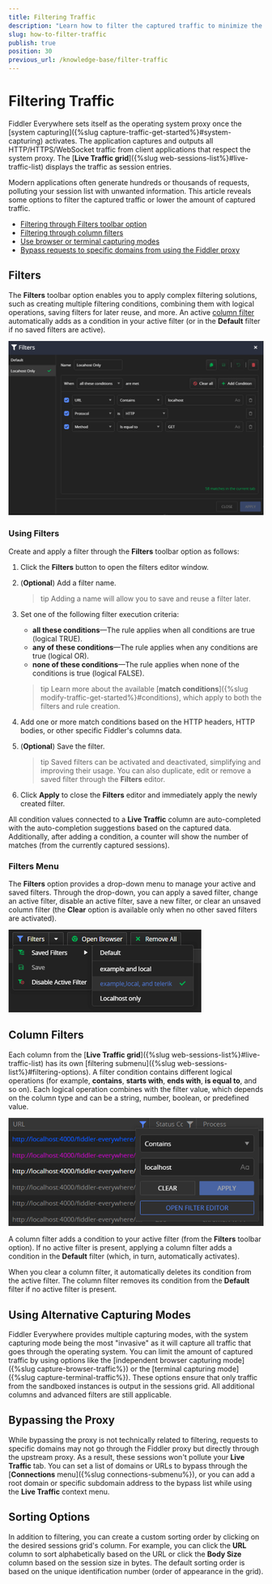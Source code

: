 ```yaml
---
title: Filtering Traffic
description: "Learn how to filter the captured traffic to minimize the output in Live Traffic when working with the Fiddler Everywhere application."
slug: how-to-filter-traffic
publish: true
position: 30
previous_url: /knowledge-base/filter-traffic
---
```




# Filtering Traffic

Fiddler Everywhere sets itself as the operating system proxy once the [system capturing]({%slug capture-traffic-get-started%}#system-capturing) activates. The application captures and outputs all HTTP/HTTPS/WebSocket traffic from client applications that respect the system proxy. The [**Live Traffic grid**]({%slug web-sessions-list%}#live-traffic-list) displays the traffic as session entries.

Modern applications often generate hundreds or thousands of requests, polluting your session list with unwanted information. This article reveals some options to filter the captured traffic or lower the amount of captured traffic.

- [Filtering through Filters toolbar option](#filters)
- [Filtering through column filters](#column-filters)
- [Use browser or terminal capturing modes](#using-sandboxed-capturing-modes)
- [Bypass requests to specific domains from using the Fiddler proxy](#bypassing-the-proxy)


## Filters

The **Filters** toolbar option enables you to apply complex filtering solutions, such as creating multiple filtering conditions, combining them with logical operations, saving filters for later reuse, and more. An active [column filter](#column-filters) automatically adds as a condition in your active filter (or in the **Default** filter if no saved filters are active).

![Filters toolbar option](../images/kb/filters/traffic-filters.png)


### Using Filters

Create and apply a filter through the **Filters** toolbar option as follows:

1. Click the **Filters** button to open the filters editor window.

1. (**Optional**) Add a filter name. 

    >tip Adding a name will allow you to save and reuse a filter later.

1. Set one of the following filter execution criteria:

    - **all these conditions**&mdash;The rule applies when all conditions are true (logical TRUE).
    - **any of these conditions**&mdash;The rule applies when any conditions are true (logical OR).
    - **none of these conditions**&mdash;The rule applies when none of the conditions is true (logical FALSE).

    >tip Learn more about the available [**match conditions**]({%slug modify-traffic-get-started%}#conditions), which apply to both the filters and rule creation.

1. Add one or more match conditions based on the HTTP headers, HTTP bodies, or other specific Fiddler's columns data.

1. (**Optional**) Save the filter.

    >tip Saved filters can be activated and deactivated, simplifying and improving their usage. You can also duplicate, edit or remove a saved filter through the **Filters** editor.

1. Click **Apply** to close the **Filters** editor and immediately apply the newly created filter.   

All condition values connected to a **Live Traffic** column are auto-completed with the auto-completion suggestions based on the captured data. Additionally, after adding a condition, a counter will show the number of matches (from the currently captured sessions).


### Filters Menu

The **Filters** option provides a drop-down menu to manage your active and saved filters. Through the drop-down, you can apply a saved filter, change an active filter, disable an active filter, save a new filter, or clear an unsaved column filter (the **Clear** option is available only when no other saved filters are activated).

![Filters menu](../images/kb/filters/filters-menu.png)


## Column Filters

Each column from the [**Live Traffic grid**]({%slug web-sessions-list%}#live-traffic-list) has its own [filtering submenu]({%slug web-sessions-list%}#filtering-options). A filter condition contains different logical operations (for example, **contains**, **starts with**, **ends with**, **is equal to**, and so on). Each logical operation combines with the filter value, which depends on the column type and can be a string, number, boolean, or predefined value. 

![column filter menu](../images/livetraffic/columns/dots-filters.png)

A column filter adds a condition to your active filter (from the **Filters** toolbar option). If no active filter is present, applying a column filter adds a condition in the **Default** filter (which, in turn, automatically activates).

When you clear a column filter, it automatically deletes its condition from the active filter. The column filter removes its condition from the **Default** filter if no active filter is present.



## Using Alternative Capturing Modes

Fiddler Everywhere provides multiple capturing modes, with the system capturing mode being the most "invasive" as it will capture all traffic that goes through the operating system. You can limit the amount of captured traffic by using options like the [independent browser capturing mode]({%slug capture-browser-traffic%}) or the [terminal capturing mode]({%slug capture-terminal-traffic%}). These options ensure that only traffic from the sandboxed instances is output in the sessions grid. All additional columns and advanced filters are still applicable. 


## Bypassing the Proxy

While bypassing the proxy is not technically related to filtering, requests to specific domains may not go through the Fiddler proxy but directly through the upstream proxy. As a result, these sessions won't pollute your **Live Traffic** tab. You can set a list of domains or URLs to bypass through the [**Connections** menu]({%slug connections-submenu%}), or you can add a root domain or specific subdomain address to the bypass list while using the **Live Traffic** context menu.

## Sorting Options

In addition to filtering, you can create a custom sorting order by clicking on the desired sessions grid's column. For example, you can click the **URL** column to sort alphabetically based on the URL or click the **Body Size** column based on the session size in bytes. The default sorting order is based on the unique identification number (order of appearance in the grid).